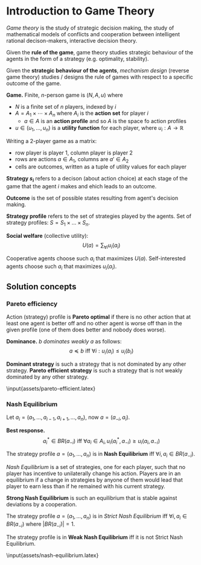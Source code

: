 # Introduction to Game Theory

*Game theory* is the study of strategic decision making, the study of mathematical models of conflicts and cooperation between intelligent rational decison-makers, interactive decision theory.

Given the **rule of the game**, game theory studies strategic behaviour of the agents in the form of a strategy (e.g. optimality, stability).

Given the **strategic behaviour of the agents**, *mechanism design* (reverse game theory) studies / designs the rule of games with respect to a specific outcome of the game.

**Game.** Finite, $n$-person game is $(N, A, u)$ where

* $N$ is a finite set of $n$ players, indexed by $i$
* $A = A_1 \times \cdots \times A_n$ where $A_i$ is the **action set** for player $i$
    * $a \in A$ is an **action profile** and so $A$ is the space fo action profiles
* $u \in (u_1, \dots, u_n)$ is a **utility function** for each player, where $u_i: A \rightarrow \mathbb{R}$

Writing a 2-player game as a matrix:

* row player is player 1, column player is player 2
* rows are actions $a \in A_1$, columns are $a' \in A_2$
* cells are outcomes, written as a tuple of utility values for each player

**Strategy $s_i$** refers to a decison (about action choice) at each stage of the game that the agent $i$ makes and ehich leads to an outcome.

**Outcome** is the set of possible states resulting from agent's decision making.

**Strategy profile** refers to the set of strategies played by the agents. Set of strategy profiles: $S = S_1 \times \dots \times S_n$.

**Social welfare** (collective utility):
$$U(a) = \sum_{\forall i} u_i(a_i)$$

Cooperative agents choose such $a_i$ that maximizes $U(a)$. Self-interested agents choose such $a_i$ that maximizes $u_i(a_i)$.

## Solution concepts

### Pareto efficiency

Action (strategy) profile is **Pareto optimal** if there is no other action that at least one agent is better off and no other agent is worse off than in the given profile (one of them does better and nobody does worse).

**Dominance.** $b$ *dominates weakly* $a$ as follows:
$$a \preceq b \text{ iff } \forall i: u_i(a_i) \leq u_i(b_i)$$

**Dominant strategy** is such a strategy that is not dominated by any other strategy. **Pareto efficient strategy** is such a strategy that is not weakly dominated by any other strategy.

\input{assets/pareto-efficient.latex}

### Nash Equilibrium

Let $a_i = (a_1, \dots, a_{i - 1}, a_{i + 1}, \dots, a_n)$, now $a = (a_{-i}, a_i)$.

**Best response.**
$$a_i^* \in BR(a_{-i}) \text{ iff } \forall a_i \in A_i, u_i(a_i^*, a_{-i}) \geq u_i(a_i, a_{-i})$$

The strategy profile $a = (a_1, \dots, a_n)$ is in **Nash Equilibrium** iff $\forall i, a_i \in BR(a_{-i})$.

*Nash Equilibrium* is a set of strategies, one for each player, such that no player has incentive to unilaterally change his action. Players are in an equilibrium if a change in strategies by anyone of them would lead that player to earn less than if he remained with his current strategy.

**Strong Nash Equilibrium** is such an equilibrium that is stable against deviations by a cooperation.

The strategy profile $a = (a_1, \dots, a_n)$ is in *Strict Nash Equilibrium* iff $\forall i, a_i \in BR(a_{-i})$ where $|BR(a_{-i})| = 1$.

The strategy profile is in **Weak Nash Equilibrium** iff it is not Strict Nash Equilibrium.

\input{assets/nash-equilibrium.latex}
